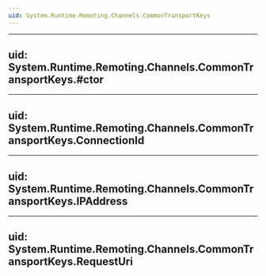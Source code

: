 ```yaml
---
uid: System.Runtime.Remoting.Channels.CommonTransportKeys
---
```


---
uid: System.Runtime.Remoting.Channels.CommonTransportKeys.#ctor
---

---
uid: System.Runtime.Remoting.Channels.CommonTransportKeys.ConnectionId
---

---
uid: System.Runtime.Remoting.Channels.CommonTransportKeys.IPAddress
---

---
uid: System.Runtime.Remoting.Channels.CommonTransportKeys.RequestUri
---
